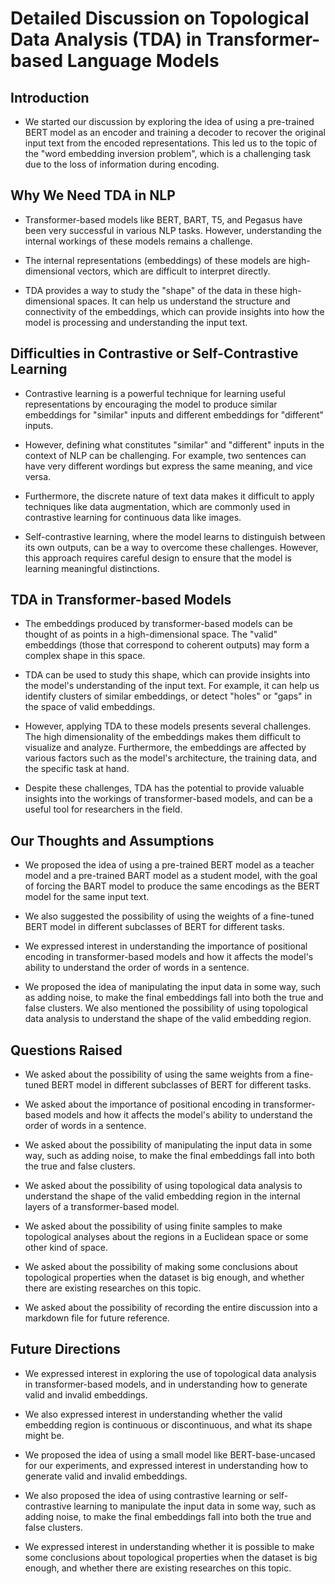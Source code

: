 # Detailed Discussion on Topological Data Analysis (TDA) in Transformer-based Language Models

## Introduction

- We started our discussion by exploring the idea of using a pre-trained BERT model as an encoder and training a decoder to recover the original input text from the encoded representations. This led us to the topic of the "word embedding inversion problem", which is a challenging task due to the loss of information during encoding.

## Why We Need TDA in NLP

- Transformer-based models like BERT, BART, T5, and Pegasus have been very successful in various NLP tasks. However, understanding the internal workings of these models remains a challenge. 

- The internal representations (embeddings) of these models are high-dimensional vectors, which are difficult to interpret directly. 

- TDA provides a way to study the "shape" of the data in these high-dimensional spaces. It can help us understand the structure and connectivity of the embeddings, which can provide insights into how the model is processing and understanding the input text.

## Difficulties in Contrastive or Self-Contrastive Learning

- Contrastive learning is a powerful technique for learning useful representations by encouraging the model to produce similar embeddings for "similar" inputs and different embeddings for "different" inputs.

- However, defining what constitutes "similar" and "different" inputs in the context of NLP can be challenging. For example, two sentences can have very different wordings but express the same meaning, and vice versa.

- Furthermore, the discrete nature of text data makes it difficult to apply techniques like data augmentation, which are commonly used in contrastive learning for continuous data like images.

- Self-contrastive learning, where the model learns to distinguish between its own outputs, can be a way to overcome these challenges. However, this approach requires careful design to ensure that the model is learning meaningful distinctions.

## TDA in Transformer-based Models

- The embeddings produced by transformer-based models can be thought of as points in a high-dimensional space. The "valid" embeddings (those that correspond to coherent outputs) may form a complex shape in this space.

- TDA can be used to study this shape, which can provide insights into the model's understanding of the input text. For example, it can help us identify clusters of similar embeddings, or detect "holes" or "gaps" in the space of valid embeddings.

- However, applying TDA to these models presents several challenges. The high dimensionality of the embeddings makes them difficult to visualize and analyze. Furthermore, the embeddings are affected by various factors such as the model's architecture, the training data, and the specific task at hand.

- Despite these challenges, TDA has the potential to provide valuable insights into the workings of transformer-based models, and can be a useful tool for researchers in the field.

## Our Thoughts and Assumptions

- We proposed the idea of using a pre-trained BERT model as a teacher model and a pre-trained BART model as a student model, with the goal of forcing the BART model to produce the same encodings as the BERT model for the same input text.

- We also suggested the possibility of using the weights of a fine-tuned BERT model in different subclasses of BERT for different tasks.

- We expressed interest in understanding the importance of positional encoding in transformer-based models and how it affects the model's ability to understand the order of words in a sentence.

- We proposed the idea of manipulating the input data in some way, such as adding noise, to make the final embeddings fall into both the true and false clusters. We also mentioned the possibility of using topological data analysis to understand the shape of the valid embedding region.

## Questions Raised

- We asked about the possibility of using the same weights from a fine-tuned BERT model in different subclasses of BERT for different tasks.

- We asked about the importance of positional encoding in transformer-based models and how it affects the model's ability to understand the order of words in a sentence.

- We asked about the possibility of manipulating the input data in some way, such as adding noise, to make the final embeddings fall into both the true and false clusters.

- We asked about the possibility of using topological data analysis to understand the shape of the valid embedding region in the internal layers of a transformer-based model.

- We asked about the possibility of using finite samples to make topological analyses about the regions in a Euclidean space or some other kind of space.

- We asked about the possibility of making some conclusions about topological properties when the dataset is big enough, and whether there are existing researches on this topic.

- We asked about the possibility of recording the entire discussion into a markdown file for future reference.

## Future Directions

- We expressed interest in exploring the use of topological data analysis in transformer-based models, and in understanding how to generate valid and invalid embeddings.

- We also expressed interest in understanding whether the valid embedding region is continuous or discontinuous, and what its shape might be.

- We proposed the idea of using a small model like BERT-base-uncased for our experiments, and expressed interest in understanding how to generate valid and invalid embeddings.

- We also proposed the idea of using contrastive learning or self-contrastive learning to manipulate the input data in some way, such as adding noise, to make the final embeddings fall into both the true and false clusters.

- We expressed interest in understanding whether it is possible to make some conclusions about topological properties when the dataset is big enough, and whether there are existing researches on this topic.
